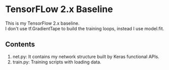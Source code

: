 # TensorFLow 2.x Baseline
This is my TensorFlow 2.x baseline.  
I don't use tf.GradientTape to build the training loops, instead I use model.fit.

## Contents
1. net.py: It contains my network structure built by Keras functional APIs.
2. train.py: Training scripts with loading data.
